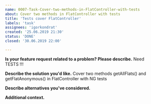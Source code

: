 ```yaml
---
name: 0007-Task-Cover-two-methods-in-FlatController-with-tests
about: Cover two methods in FlatController with tests
title: 'Tests cover FlatController'
labels: 'task'
assignees: 'igorkondrat'
created: '25.06.2019 21:30'
status: 'DONE'
closed: '30.06.2019 22:00'

---
```


**Is your feature request related to a problem? Please describe.**
Need TESTS !!!

**Describe the solution you'd like.**
Cover two methods getAllFlats() and getFlatAnonymous() in FlatController with NG tests

**Describe alternatives you've considered.**

**Additional context.**
